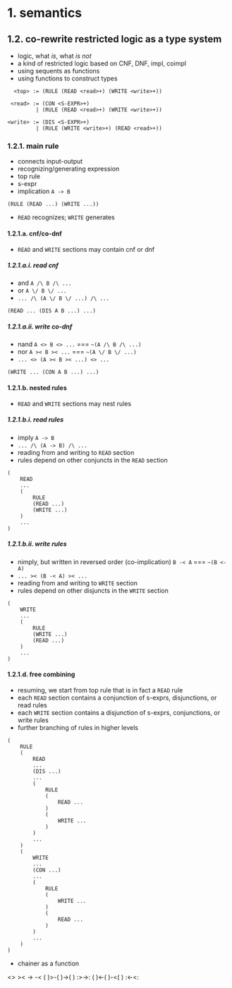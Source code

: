 # 1. semantics

## 1.2. co-rewrite restricted logic as a type system

- logic, what *is*, what *is not*
- a kind of restricted logic based on CNF, DNF, impl, coimpl
- using sequents as functions
- using functions to construct types

```
  <top> := (RULE (READ <read>+) (WRITE <write>+))

 <read> := (CON <S-EXPR>+)
         | (RULE (READ <read>+) (WRITE <write>+))

<write> := (DIS <S-EXPR>+)
         | (RULE (WRITE <write>+) (READ <read>+))
```

### 1.2.1. main rule

- connects input-output
- recognizing/generating expression
- top rule
- s-expr
- implication `A -> B`

```
(RULE (READ ...) (WRITE ...))
```

- `READ` recognizes; `WRITE` generates

#### 1.2.1.a. cnf/co-dnf

- `READ` and `WRITE` sections may contain cnf or dnf

##### 1.2.1.a.i. read cnf

- and `A /\ B /\ ...`
- or `A \/ B \/ ...`
- `... /\ (A \/ B \/ ...) /\ ...`

```
(READ ... (DIS A B ...) ...)
```

##### 1.2.1.a.ii. write co-dnf

- nand `A <> B <> ...` === `~(A /\ B /\ ...)`
- nor `A >< B >< ...` === `~(A \/ B \/ ...)`
- `... <> (A >< B >< ...) <> ...`

```
(WRITE ... (CON A B ...) ...)
```

#### 1.2.1.b. nested rules

- `READ` and `WRITE` sections may nest rules

##### 1.2.1.b.i. read rules

- imply `A -> B`
- `... /\ (A -> B) /\ ...`
- reading from and writing to `READ` section
- rules depend on other conjuncts in the `READ` section

```
(
    READ
    ...
    (
        RULE
        (READ ...)
        (WRITE ...)
    )
    ...
)
```

##### 1.2.1.b.ii. write rules

- nimply, but written in reversed order (co-implication) `B -< A` === `~(B <- A)`
- `... >< (B -< A) >< ...`
- reading from and writing to `WRITE` section
- rules depend on other disjuncts in the `WRITE` section

```
(
    WRITE
    ...
    (
        RULE
        (WRITE ...)
        (READ ...)
    )
    ...
)
```

#### 1.2.1.d. free combining

- resuming, we start from top rule that is in fact a `READ` rule
- each `READ` section contains a conjunction of s-exprs, disjunctions, or read rules
- each `WRITE` section contains a disjunction of s-exprs, conjunctions, or write rules
- further branching of rules in higher levels

```
(
    RULE
    (
        READ
        ...
        (DIS ...)
        ...
        (
            RULE
            (
                READ ...
            )
            (
                WRITE ...
            )
        )
        ...
    )
    (
        WRITE
        ...
        (CON ...)
        ...
        (
            RULE
            (
                WRITE ...
            )
            (
                READ ...
            )
        )
        ...
    )
)
```

- chainer as a function

<> >< -> -<
( )>-( )->( )
:>->:
( )<-( )-<( )
:<-<:
